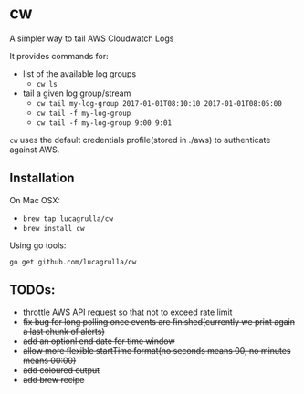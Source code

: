# cw

A simpler way to tail AWS Cloudwatch Logs

It provides commands for:

* list of the available log groups
  * `cw ls`
* tail a given log group/stream
  * `cw tail my-log-group 2017-01-01T08:10:10 2017-01-01T08:05:00`
  * `cw tail -f my-log-group` 
  * `cw tail -f my-log-group 9:00 9:01`

`cw` uses the default credentials profile(stored in ./aws) to authenticate against AWS.
 
## Installation

On Mac OSX:

* `brew tap lucagrulla/cw`
* `brew install cw`

Using go tools:

`go get github.com/lucagrulla/cw`

## TODOs:

* throttle AWS API request so that not to exceed rate limit
* ~~fix bug for long polling once events are finished(currently we print again a last chunk of alerts)~~
* ~~add an optionl end date for time window~~
* ~~allow more flexible startTime format(no seconds means 00, no minutes means 00:00)~~
* ~~add coloured output~~
* ~~add brew recipe~~
